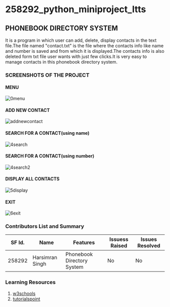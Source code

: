 # 258292_python_miniproject_ltts

## PHONEBOOK DIRECTORY SYSTEM

It is a program in which user can add, delete, display contacts in the text file.The file named "contact.txt" is the file where the contacts info like name and number is saved and from which it is displayed.The contacts info is also deleted form txt file user wants with just few clicks.It is very easy to manage contacts in this phonebook directory system.

### SCREENSHOTS OF THE PROJECT
#### MENU
![0menu](https://user-images.githubusercontent.com/80378720/116445857-f6305480-a873-11eb-8068-65022025bf41.png)

#### ADD NEW CONTACT 
![addnewcontact](https://user-images.githubusercontent.com/80378720/116445932-0ba57e80-a874-11eb-8922-1f6d31477da3.png)

#### SEARCH FOR A CONTACT(using name)
![4search](https://user-images.githubusercontent.com/80378720/116446124-44455800-a874-11eb-9573-07dd0d42571a.png)

#### SEARCH FOR A CONTACT(using number)
![4search2](https://user-images.githubusercontent.com/80378720/116446200-56bf9180-a874-11eb-8464-9226dd2bea2d.png)

#### DISPLAY ALL CONTACTS
![5display](https://user-images.githubusercontent.com/80378720/116446259-650dad80-a874-11eb-93f8-e1b6800283cb.png)

#### EXIT
![6exit](https://user-images.githubusercontent.com/80378720/116446292-6ccd5200-a874-11eb-8e81-de6975aeac5e.png)




### Contributors List and Summary

SF Id. |  Name   |    Features    | Issuess Raised |Issues Resolved|
-------|---------|----------------|----------------|---------------|
258292 | Harsimran Singh | Phonebook Directory System   | No     | No   |    



### Learning Resources
1. [w3schools](https://www.w3schools.com/python/)
2. [tutorialspoint](https://www.tutorialspoint.com/python/index.htm)
